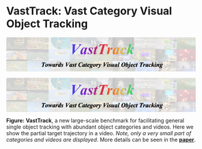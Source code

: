 # VastTrack: Vast Category Visual Object Tracking

![VastTrack](https://github.com/HengLan/VastTrack/blob/main/assets/VastTrack-img.png)

<img src="https://github.com/HengLan/VastTrack/blob/main/assets/VastTrack-img.png" align = "center">

**Figure:** **VastTrack**, a new large-scale benchmark for facilitating general single object tracking with abundant object categories and videos. Here we show the partial target trajectory in a video. <em>Note, only a very small part of categories and videos are displayed</em>. More details can be seen in the [**paper**](https://arxiv.org/abs/2403.03493).
